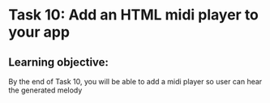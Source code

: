 # Task 10: Add an HTML midi player to your app


## Learning objective: 
By the end of Task 10, you will be able to add a midi player so user can hear the generated melody
